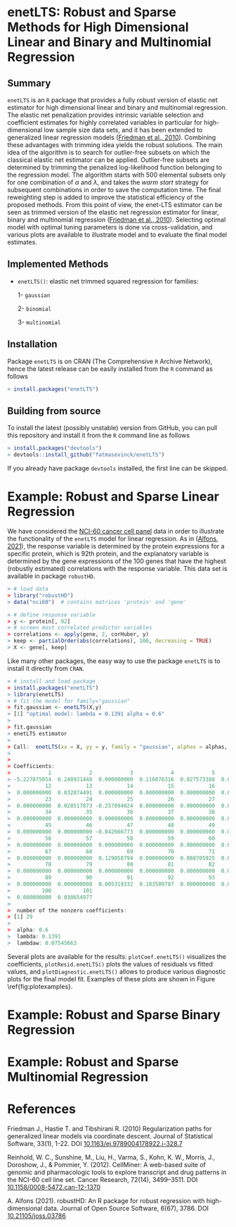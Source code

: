 # enetLTS: Robust and Sparse Methods for High Dimensional Linear and Binary and Multinomial Regression

## Summary

`enetLTS` is an `R` package that provides a fully robust version of 
elastic net estimator for high dimensional linear and binary and multinomial regression. 
The elastic net penalization provides 
intrinsic variable selection and coefficient estimates for highly correlated 
variables in particular for high-dimensional low sample size 
data sets, and it has been extended to generalized linear regression models 
([Friedman et al., 2010](https://www.jstatsoft.org/article/download/v033i01/361)). 
Combining these advantages with trimming idea yields the robust solutions.
The main idea of the algorithm is to search for outlier-free subsets on which the classical elastic 
net estimator can be applied. Outlier-free subsets are determined by trimming 
the penalized log-likelihood function belonging to the regression model. 
The algorithm starts with 500 elemental subsets
only for one combination of $\alpha$ and $\lambda$, and takes the *warm start* strategy
for subsequent combinations in order to save the computation time.
The final reweighting step is added to improve the statistical 
efficiency of the proposed methods. 
From this point of view, the enet-LTS estimator can be seen as trimmed version 
of the elastic net regression estimator for linear, binary and multinomial 
regression ([Friedman et al., 2010](https://www.jstatsoft.org/article/download/v033i01/361)). 
Selecting optimal model with optimal tuning parameters is done via cross-validation, 
and various plots are available to illustrate model and to evaluate the 
final model estimates. 

## Implemented Methods 

- `enetLTS()`: elastic net trimmed squared regression for families:

   1- `gaussian`

   2- `binomial`
   
   3- `multinomial`
                                                                  

## Installation

Package `enetLTS` is on CRAN (The Comprehensive `R` Archive Network), hence the latest release can be easily installed from the `R` command as follows

```R
> install.packages("enetLTS")
```

## Building from source

To install the latest (possibly unstable) version from GitHub, you can pull this repository and install it from the `R` command line as follows

```R
> install.packages("devtools")
> devtools::install_github("fatmasevinck/enetLTS")
```

If you already have package `devtools` installed, the first line can be skipped.


# Example: Robust and Sparse Linear Regression

We have considered the [NCI-60 cancer cell panel](https://discover.nci.nih.gov/cellminer/) data in order to illustrate the functionality of the `enetLTS` model for linear regression. As in ([Alfons, 2021](https://joss.theoj.org/papers/10.21105/joss.03786)), the response variable is determined by the protein expressions for a specific protein, which is 92th protein, and
the explanatory variable is determined by the gene expressions of the 100 genes that have the highest (robustly estimated) correlations with the response variable. This data set is available in package `robustHD`.

```R
> # load data
> library("robustHD")
> data("nci60")  # contains matrices 'protein' and 'gene'

> # define response variable
> y <- protein[, 92]
> # screen most correlated predictor variables
> correlations <- apply(gene, 2, corHuber, y)
> keep <- partialOrder(abs(correlations), 100, decreasing = TRUE)
> X <- gene[, keep]
```

Like many other packages, the easy way to use the package `enetLTS` is to install it directly from `CRAN`. 

```R
> # install and load package
> install.packages("enetLTS")
> library(enetLTS)
> # fit the model for family="gaussian"
> fit.gaussian <- enetLTS(X,y)
> [1] "optimal model: lambda = 0.1391 alpha = 0.6"
>
> fit.gaussian
> enetLTS estimator 
>
> Call:  enetLTS(xx = X, yy = y, family = "gaussian", alphas = alphas,      lambdas = lambdas, lambdaw = NULL, intercept = TRUE, scal = TRUE,      hsize = > 0.75, nsamp = 500, nCsteps = 20, nfold = 5, repl = 1,      ncores = 1, tol = -1e+06, seed = NULL, crit.plot = TRUE) 
> 
>
> Coefficients:
>            1            2            3            4            5            6            7            8            9           10           11 
> -5.227875054  0.240931448  0.000000000  0.116076316  0.027573388  0.000000000  0.000000000  0.000000000  0.000000000  0.041368849  0.000000000 
>           12           13           14           15           16           17           18           19           20           21           22 
>  0.000000000  0.032874491  0.000000000  0.000000000  0.000000000  0.000000000  0.391369317  0.053524802  0.000000000  0.000000000  0.000000000 
>           23           24           25           26           27           28           29           30           31           32           33 
>  0.000000000  0.028517873 -0.257094024  0.000000000  0.000000000  0.000000000 -0.095686659  0.000000000  0.000000000  0.000000000  0.093010871 
>           34           35           36           37           38           39           40           41           42           43           44 
>  0.000000000  0.000000000  0.000000000  0.000000000  0.000000000  0.055097698 -0.158542779  0.000000000  0.000000000  0.000000000  0.000000000 
>           45           46           47           48           49           50           51           52           53           54           55 
>  0.000000000  0.000000000 -0.042666773  0.000000000  0.000000000  0.000000000  0.000000000  0.000000000  0.000000000  0.000000000  0.000000000 
>           56           57           58           59           60           61           62           63           64           65           66 
>  0.000000000  0.000000000  0.000000000  0.000000000  0.000000000  0.000000000  0.000000000  0.000000000 -0.013522905  0.000000000  0.000000000 
>           67           68           69           70           71           72           73           74           75           76           77 
>  0.000000000  0.000000000  0.129058794  0.000000000  0.088705925  0.000000000  0.097641709  0.082569621  0.000000000  0.000000000  0.111312062 
>           78           79           80           81           82           83           84           85           86           87           88 
>  0.000000000  0.000000000  0.000000000  0.000000000  0.000000000  0.000000000  0.000000000  0.119835636 -0.046678268  0.000000000 -0.049993645 
>           89           90           91           92           93           94           95           96           97           98           99 
>  0.000000000  0.000000000  0.005319332  0.183509787  0.000000000  0.000000000  0.000000000 -0.002034250  0.000000000  0.000000000  0.040520680 
>          100          101 
>  0.000000000  0.030654977 
> 
>  number of the nonzero coefficients:
> [1] 29
> 
>  alpha: 0.6
>  lambda: 0.1391
>  lambdaw: 0.07545663
```

Several plots are available for the results: `plotCoef.enetLTS()` visualizes the coefficients, 
`plotResid.enetLTS()` plots the values of residuals vs fitted values, 
and `plotDiagnostic.enetLTS()` allows to produce various diagnostic
plots for the final model fit. 
Examples of these plots are shown in Figure \ref{fig:plotexamples}.

# Example: Robust and Sparse Binary Regression 

# Example: Robust and Sparse Multinomial Regression

# References 

Friedman J., Hastie T. and Tibshirani R. (2010) Regularization paths for generalized linear models via coordinate descent. Journal of Statistical Software, 33(1), 1-22. DOI
[10.1163/ej.9789004178922.i-328.7](https://www.jstatsoft.org/article/download/v033i01/361)

Reinhold, W. C., Sunshine, M., Liu, H., Varma, S., Kohn, K. W., Morris, J., Doroshow, J., &
Pommier, Y. (2012). CellMiner: A web-based suite of genomic and pharmacologic tools to
explore transcript and drug patterns in the NCI-60 cell line set. Cancer Research, 72(14),
3499–3511. DOI
[10.1158/0008-5472.can-12-1370](https://pubmed.ncbi.nlm.nih.gov/22802077/)

A. Alfons (2021). robustHD: An R package for robust regression with high-dimensional data. 
Journal of Open Source Software, 6(67), 3786. DOI
[10.21105/joss.03786](https://joss.theoj.org/papers/10.21105/joss.03786)
